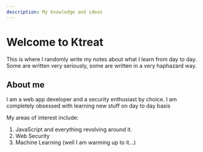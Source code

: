 ```yaml
---
description: My knowledge and ideas
---
```


# Welcome to Ktreat

This is where I randomly write my notes about what I learn from day to day. Some are written very seriously, some are written in a very haphazard way.

## About me
I am a web app developer and a security enthusiast by choice. I am completely obsessed with learning new stuff on day to day basis 

My areas of interest include:
1. JavaScript and everything revolving around it.
2. Web Security
3. Machine Learning (well I am warming up to it...)